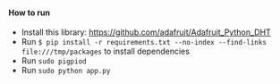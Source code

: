 #### How to run
- Install this library: https://github.com/adafruit/Adafruit_Python_DHT
- Run `$ pip install -r requirements.txt --no-index --find-links file:///tmp/packages` to install dependencies
- Run `sudo pigpiod`
- Run `sudo python app.py`